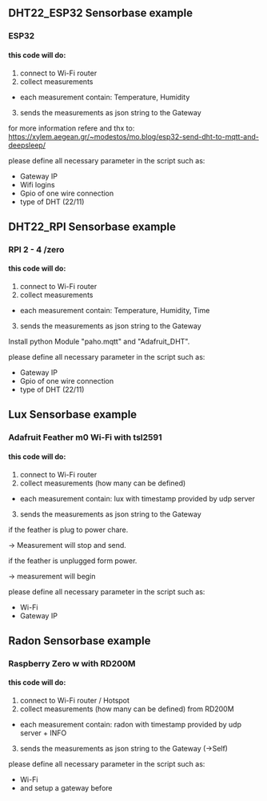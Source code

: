 ## DHT22_ESP32 Sensorbase example
### ESP32
#### this code will do:
1. connect to Wi-Fi router
2. collect measurements
- each measurement contain: Temperature, Humidity
3. sends the measurements as json string to the Gateway

for more information refere and thx to:
https://xylem.aegean.gr/~modestos/mo.blog/esp32-send-dht-to-mqtt-and-deepsleep/

please define all necessary parameter in the script such as:
- Gateway IP
- Wifi logins
- Gpio of one wire connection
- type of DHT (22/11)

## DHT22_RPI Sensorbase example
### RPI 2 - 4 /zero
#### this code will do:
1. connect to Wi-Fi router
2. collect measurements
- each measurement contain: Temperature, Humidity, Time
3. sends the measurements as json string to the Gateway

Install python Module "paho.mqtt" and "Adafruit_DHT".

please define all necessary parameter in the script such as:
- Gateway IP
- Gpio of one wire connection
- type of DHT (22/11)

## Lux Sensorbase example
### Adafruit Feather m0 Wi-Fi with tsl2591
#### this code will do:

1. connect to Wi-Fi router
2. collect measurements (how many can be defined)
- each measurement contain: lux with timestamp provided by udp server
3. sends the measurements as json string to the Gateway

if the feather is plug to power chare.

 -> Measurement will stop and send. 
 
if the feather is unplugged form power.

 -> measurement will begin

please define all necessary parameter in the script such as:
- Wi-Fi
- Gateway IP

## Radon Sensorbase example
### Raspberry Zero w with RD200M
#### this code will do:

1. connect to Wi-Fi router / Hotspot
2. collect measurements (how many can be defined) from RD200M
- each measurement contain: radon with timestamp provided by udp server + INFO
3. sends the measurements as json string to the Gateway (->Self)

please define all necessary parameter in the script such as:
- Wi-Fi
- and setup a gateway before
